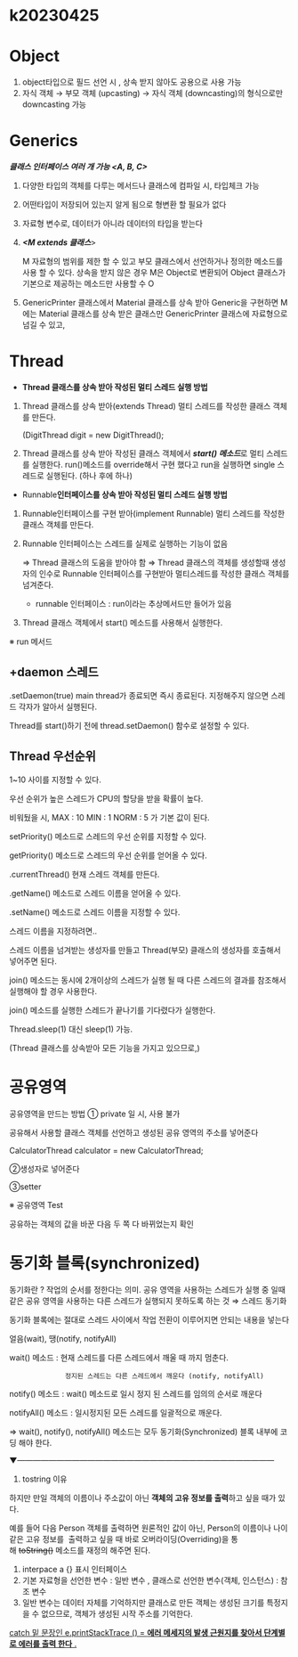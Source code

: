 # k20230425

# Object

1. object타입으로 필드 선언 시 , 상속 받지 않아도 공용으로 사용 가능
2. 자식 객체 → 부모 객체 (upcasting)  → 자식 객체 (downcasting)의 형식으로만 downcasting 가능 

# Generics

***클래스 <T> 인터페이스<T> 여러 개 가능 <A, B, C>***

1. 다양한 타입의 객체를 다루는 메서드나 클래스에 컴파일 시, 타입체크 가능
2. 어떤타입이 저장되어 있는지 알게 됨으로 형변환 할 필요가 없다 
3. 자료형 변수로, 데이터가 아니라 데이터의 타입을 받는다
4. ***<M extends 클래스***> 
    
    M 자료형의 범위를 제한 할 수 있고 부모 클래스에서 선언하거나 정의한 메소드를 사용 할 수 있다. 상속을 받지 않은 경우 M은 Object로 변환되어 Object 클래스가 기본으로 제공하는 메소드만 사용할 수 O
    
5. GenericPrinter 클래스에서 Material 클래스를 상속 받아 Generic을 구현하면 M에는 Material 클래스를 상속 받은 클래스만 GenericPrinter 클래스에 자료형으로 넘길 수 있고, 

# Thread

- **Thread 클래스를 상속 받아 작성된 멀티 스레드 실행 방법**
1. Thread 클래스를 상속 받아(extends Thread) 멀티 스레드를 작성한 클래스 객체를 만든다. 
    
    (DigitThread digit = new DigitThread();
    
2. Thread 클래스를 상속 받아 작성된 클래스 객체에서 ***start() 메소드***로 멀티 스레드를 실행한다. run()메소드를 override해서 구현 했다고 run을 실행하면 single 스레드로 실행된다. (하나 후에 하나)

- Runnable**인터페이스를 상속 받아 작성된 멀티 스레드 실행 방법**
1. Runnable인터페이스를 구현 받아(implement Runnable) 멀티 스레드를 작성한 클래스 객체를 만든다. 
2. Runnable 인터페이스는 스레드를 실제로 실행하는 기능이 없음 
    
    ⇒ Thread 클래스의 도움을 받아야 함 ⇒ Thread 클래스의 객체를 생성할때 생성자의 인수로 Runnable 인터페이스를 구현받아 멀티스레드를 작성한 클래스 객체를 넘겨준다. 
    
    - runnable 인터페이스 : run이라는 추상메서드만 들어가 있음
3. Thread 클래스 객체에서 start() 메소드를 사용해서 실행한다.

※ run 메서드

## +daemon 스레드

.setDaemon(true) main thread가 종료되면 즉시 종료된다. 지정해주지 않으면 스레드 각자가 알아서 실행된다. 

Thread를 start()하기 전에 thread.setDaemon() 함수로 설정할 수 있다.

## Thread 우선순위

1~10 사이를 지정할 수 있다.

우선 순위가 높은 스레드가 CPU의 할당을 받을 확률이 높다.

비워뒀을 시, MAX : 10    MIN : 1   NORM : 5  가 기본 값이 된다. 

setPriority() 메소드로 스레드의 우선 순위를 지정할 수 있다.

getPriority() 메소드로 스레드의 우선 순위를 얻어올 수 있다.

.currentThread()  현재 스레드 객체를 만든다.

.getName() 메소드로 스레드 이름을 얻어올 수 있다.

.setName() 메소드로 스레드 이름을 지정할 수 있다.

스레드 이름을 지정하려면..

스레드 이름을 넘겨받는 생성자를 만들고 Thread(부모) 클래스의 생성자를 호출해서 넣어주면 된다. 

join() 메소드는 동시에 2개이상의 스레드가 실행 될 때 다른 스레드의 결과를 참조해서 실행해야 할 경우 사용한다.

join() 메소드를 실행한 스레드가 끝나기를 기다렸다가 실행한다. 

Thread.sleep(1) 대신 sleep(1) 가능.

(Thread 클래스를 상속받아 모든 기능을 가지고 있으므로,)

# 공유영역

공유영역을 만드는 방법 ① private 일 시, 사용 불가  

공유해서 사용할 클래스 객체를 선언하고 생성된 공유 영역의 주소를 넣어준다

CalculatorThread calculator = new CalculatorThread;

②생성자로 넣어준다 

③setter 

※ 공유영역 Test

공유하는 객체의 값을 바꾼 다음 두 쪽 다 바뀌었는지 확인 

# 동기화 블록(synchronized)

동기화란 ? 작업의 순서를 정한다는 의미. 공유 영역을 사용하는 스레드가 실행 중 일때 같은 공유 영역을 사용하는 다른 스레드가 실행되지 못하도록 하는 것 ⇒ 스레드 동기화 

동기화 블록에는 절대로 스레드 사이에서 작업 전환이 이루어지면 안되는 내용을 넣는다 

얼음(wait), 땡(notify, notifyAll)

wait() 메소드 : 현재 스레드를 다른 스레드에서 깨울 때 까지 멈춘다. 

                  정지된 스레드는 다른 스레드에서 깨운다 (notify, notifyAll)

notify() 메소드 : wait() 메소드로 일시 정지 된 스레드를 임의의 순서로 깨운다 

notifyAll() 메소드 : 일시정지된 모든 스레드를 일괄적으로 깨운다. 

⇒ wait(), notify(), notifyAll() 메소드는 모두 동기화(Synchronized) 블록 내부에 코딩 해야 한다. 

▼—————————————————————————————————

1. tostring 이유 

하지만 만일 객체의 이름이나 주소값이 아닌 **객체의 고유 정보를 출력**하고 싶을 때가 있다.

예를 들어 다음 Person 객체를 출력하면 원론적인 값이 아닌, Person의 이름이나 나이 같은 고유 정보를  출력하고 싶을 때 바로 오버라이딩(Overriding)을 통해 ~~toString()~~ 메소드를 재정의 해주면 된다.

1. interpace a {} 표시 인터페이스
2. 기본 자료형을 선언한 변수 :  일반 변수 , 클래스로 선언한 변수(객체, 인스턴스) : 참조 변수 
3. 일반 변수는 데이터 자체를 기억하지만 클래스로 만든 객체는 생성된 크기를 특정지을 수 없으므로, 객체가 생성된 시작 주소를 기억한다.

[catch 밑 문장인 e.printStackTrace () = **에러 메세지의 발생 근원지를 찾아서 단계별로 에러를 출력 한다**
.](https://www.notion.so/catch-e-printStackTrace-0286a211d13f4114b72a1cea480df09f)